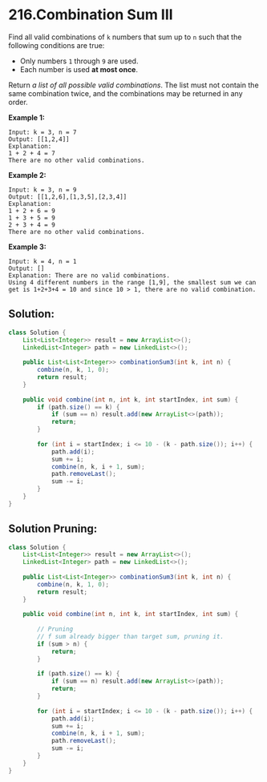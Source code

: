 # 216.Combination Sum III

Find all valid combinations of `k` numbers that sum up to `n` such that the following conditions are true:

- Only numbers `1` through `9` are used.
- Each number is used **at most once**.

Return *a list of all possible valid combinations*. The list must not contain the same combination twice, and the combinations may be returned in any order.

 

**Example 1:**

```
Input: k = 3, n = 7
Output: [[1,2,4]]
Explanation:
1 + 2 + 4 = 7
There are no other valid combinations.
```

**Example 2:**

```
Input: k = 3, n = 9
Output: [[1,2,6],[1,3,5],[2,3,4]]
Explanation:
1 + 2 + 6 = 9
1 + 3 + 5 = 9
2 + 3 + 4 = 9
There are no other valid combinations.
```

**Example 3:**

```
Input: k = 4, n = 1
Output: []
Explanation: There are no valid combinations.
Using 4 different numbers in the range [1,9], the smallest sum we can get is 1+2+3+4 = 10 and since 10 > 1, there are no valid combination.
```





## Solution:

```java
class Solution {
    List<List<Integer>> result = new ArrayList<>();
    LinkedList<Integer> path = new LinkedList<>();
    
    public List<List<Integer>> combinationSum3(int k, int n) {
        combine(n, k, 1, 0);
        return result;
    }
    
    public void combine(int n, int k, int startIndex, int sum) {
        if (path.size() == k) {
            if (sum == n) result.add(new ArrayList<>(path));
            return;
        }
        
        for (int i = startIndex; i <= 10 - (k - path.size()); i++) {
            path.add(i);
            sum += i;
            combine(n, k, i + 1, sum);
            path.removeLast();
            sum -= i;
        }
    }
}
```



## Solution Pruning:

```java
class Solution {
    List<List<Integer>> result = new ArrayList<>();
    LinkedList<Integer> path = new LinkedList<>();
    
    public List<List<Integer>> combinationSum3(int k, int n) {
        combine(n, k, 1, 0);
        return result;
    }
    
    public void combine(int n, int k, int startIndex, int sum) {
        
      	// Pruning
      	// f sum already bigger than target sum, pruning it.
        if (sum > n) {
            return;
        }
        
        if (path.size() == k) {
            if (sum == n) result.add(new ArrayList<>(path));
            return;
        }
        
        for (int i = startIndex; i <= 10 - (k - path.size()); i++) {
            path.add(i);
            sum += i;
            combine(n, k, i + 1, sum);
            path.removeLast();
            sum -= i;
        }
    }
}
```

